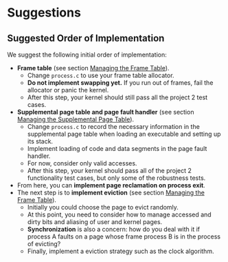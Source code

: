# Suggestions

## Suggested Order of Implementation

We suggest the following initial order of implementation:

* **Frame table** (see section [Managing the Frame Table](background.md#managing-the-frame-table)).&#x20;
  * Change `process.c` to use your frame table allocator.&#x20;
  * **Do not implement swapping yet.** If you run out of frames, fail the allocator or panic the kernel.&#x20;
  * After this step, your kernel should still pass all the project 2 test cases.
* **Supplemental page table and page fault handler** (see section[ Managing the Supplemental Page Table](background.md#managing-the-supplemental-page-table)).&#x20;
  * Change `process.c` to record the necessary information in the supplemental page table when loading an executable and setting up its stack.&#x20;
  * Implement loading of code and data segments in the page fault handler.&#x20;
  * For now, consider only valid accesses.
  * After this step, your kernel should pass all of the project 2 functionality test cases, but only some of the robustness tests.
* From here, you can **implement page reclamation on process exit**.
* The next step is to **implement eviction** (see section [Managing the Frame Table](background.md#managing-the-frame-table)).&#x20;
  * Initially you could choose the page to evict randomly.&#x20;
  * At this point, you need to consider how to manage accessed and dirty bits and aliasing of user and kernel pages.&#x20;
  * **Synchronization** is also a concern: how do you deal with it if process A faults on a page whose frame process B is in the process of evicting?
  * Finally, implement a eviction strategy such as the clock algorithm.
